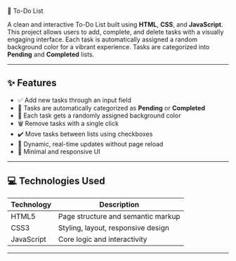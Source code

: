 📝 To-Do List 

A clean and interactive To-Do List built using **HTML**, **CSS**, and **JavaScript**. This project allows users to add, complete, and delete tasks with a visually engaging interface. Each task is automatically assigned a random background color for a vibrant experience. Tasks are categorized into **Pending** and **Completed** lists.

---

## ✨ Features

- ✅ Add new tasks through an input field
- 📂 Tasks are automatically categorized as **Pending** or **Completed**
- 🎨 Each task gets a randomly assigned background color
- 🗑️ Remove tasks with a single click
- ✔️ Move tasks between lists using checkboxes
- 🔁 Dynamic, real-time updates without page reload
- 🧼 Minimal and responsive UI

---

## 💻 Technologies Used

| Technology | Description                         |
|------------|-------------------------------------|
| HTML5      | Page structure and semantic markup  |
| CSS3       | Styling, layout, responsive design  |
| JavaScript | Core logic and interactivity        |

---

